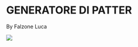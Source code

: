 <h1> GENERATORE DI PATTER </h1>
<p>  By Falzone Luca </p>

<img src="https://i.imgur.com/nC39gz2.gifv">
